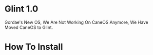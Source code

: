 # Glint 1.0

Gordae's New OS,
We Are Not Working On CaneOS Anymore, We Have Moved CaneOS to Glint.

# How To Install
